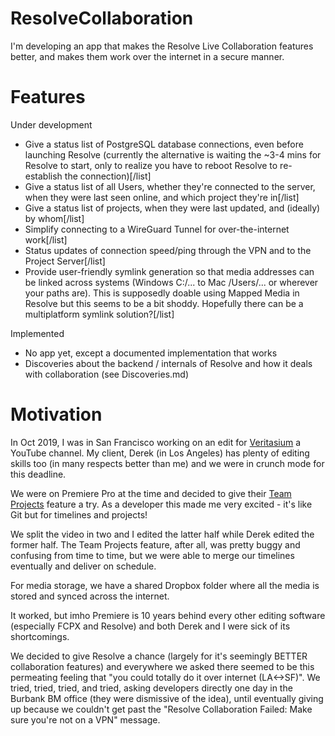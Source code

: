 # ResolveCollaboration
I'm developing an app that makes the Resolve Live Collaboration features better, and makes them work over the internet in a secure manner.

# Features
Under development
- Give a status list of PostgreSQL database connections, even before launching Resolve (currently the alternative is waiting the ~3-4 mins for Resolve to start, only to realize you have to reboot Resolve to re-establish the connection)[/list]
- Give a status list of all Users, whether they're connected to the server, when they were last seen online, and which project they're in[/list]
- Give a status list of projects, when they were last updated, and (ideally) by whom[/list]
- Simplify connecting to a WireGuard Tunnel for over-the-internet work[/list]
- Status updates of connection speed/ping through the VPN and to the Project Server[/list]
- Provide user-friendly symlink generation so that media addresses can be linked across systems (Windows C:/... to Mac /Users/... or wherever your paths are). This is supposedly doable using Mapped Media in Resolve but this seems to be a bit shoddy. Hopefully there can be a multiplatform symlink solution?[/list]

Implemented
- No app yet, except a documented implementation that works
- Discoveries about the backend / internals of Resolve and how it deals with collaboration (see Discoveries.md)

# Motivation
In Oct 2019, I was in San Francisco working on an edit for [Veritasium](https://www.youtube.com/watch?v=QRt7LjqJ45k) a YouTube channel. My client, Derek (in Los Angeles) has plenty of editing skills too (in many respects better than me) and we were in crunch mode for this deadline.

We were on Premiere Pro at the time and decided to give their [Team Projects](https://www.adobe.com/creativecloud/team-projects.html) feature a try. As a developer this made me very excited - it's like Git but for timelines and projects!

We split the video in two and I edited the latter half while Derek edited the former half. The Team Projects feature, after all, was pretty buggy and confusing from time to time, but we were able to merge our timelines eventually and deliver on schedule.

For media storage, we have a shared Dropbox folder where all the media is stored and synced across the internet.

It worked, but imho Premiere is 10 years behind every other editing software (especially FCPX and Resolve) and both Derek and I were sick of its shortcomings.

We decided to give Resolve a chance (largely for it's seemingly BETTER collaboration features) and everywhere we asked there seemed to be this permeating feeling that "you could totally do it over internet (LA<->SF)". We tried, tried, tried, and tried, asking developers directly one day in the Burbank BM office (they were dismissive of the idea), until eventually giving up because we couldn't get past the "Resolve Collaboration Failed: Make sure you're not on a VPN" message.
